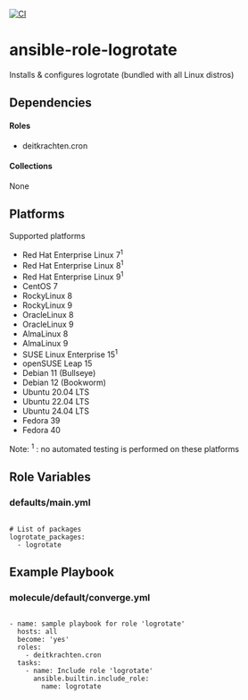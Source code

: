 [![CI](https://github.com/de-it-krachten/ansible-role-logrotate/workflows/CI/badge.svg?event=push)](https://github.com/de-it-krachten/ansible-role-logrotate/actions?query=workflow%3ACI)


# ansible-role-logrotate

Installs & configures logrotate (bundled with all Linux distros)



## Dependencies

#### Roles
- deitkrachten.cron

#### Collections
None

## Platforms

Supported platforms

- Red Hat Enterprise Linux 7<sup>1</sup>
- Red Hat Enterprise Linux 8<sup>1</sup>
- Red Hat Enterprise Linux 9<sup>1</sup>
- CentOS 7
- RockyLinux 8
- RockyLinux 9
- OracleLinux 8
- OracleLinux 9
- AlmaLinux 8
- AlmaLinux 9
- SUSE Linux Enterprise 15<sup>1</sup>
- openSUSE Leap 15
- Debian 11 (Bullseye)
- Debian 12 (Bookworm)
- Ubuntu 20.04 LTS
- Ubuntu 22.04 LTS
- Ubuntu 24.04 LTS
- Fedora 39
- Fedora 40

Note:
<sup>1</sup> : no automated testing is performed on these platforms

## Role Variables
### defaults/main.yml
<pre><code>
# List of packages
logrotate_packages:
  - logrotate
</pre></code>




## Example Playbook
### molecule/default/converge.yml
<pre><code>
- name: sample playbook for role 'logrotate'
  hosts: all
  become: 'yes'
  roles:
    - deitkrachten.cron
  tasks:
    - name: Include role 'logrotate'
      ansible.builtin.include_role:
        name: logrotate
</pre></code>
